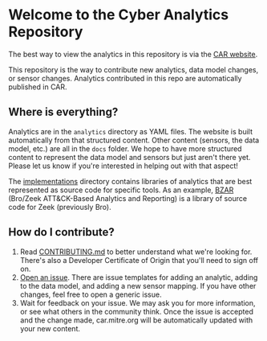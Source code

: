 # Welcome to the Cyber Analytics Repository

The best way to view the analytics in this repository is via the [CAR website](https://car.mitre.org).

This repository is the way to contribute new analytics, data model changes, or sensor changes. Analytics contributed in this repo are automatically published in CAR.

## Where is everything?

Analytics are in the `analytics` directory as YAML files. The website is built automatically from that structured content. Other content (sensors, the data model, etc.) are all in the `docs` folder. We hope to have more structured content to represent the data model and sensors but just aren't there yet. Please let us know if you're interested in helping out with that aspect!

The [implementations](implementations) directory contains libraries of analytics that are best represented as source code for specific tools. As an example, [BZAR](implementations/bzar) (Bro/Zeek ATT&CK-Based Analytics and Reporting) is a library of source code for Zeek (previously Bro).

## How do I contribute?

1. Read [CONTRIBUTING.md](CONTRIBUTING.md) to better understand what we're looking for. There's also a Developer Certificate of Origin that you'll need to sign off on.
2. [Open an issue](https://github.com/mitre-attack/car/issues/new/choose). There are issue templates for adding an analytic, adding to the data model, and adding a new sensor mapping. If you have other changes, feel free to open a generic issue.
3. Wait for feedback on your issue. We may ask you for more information, or see what others in the community think. Once the issue is accepted and the change made, car.mitre.org will be automatically updated with your new content.
